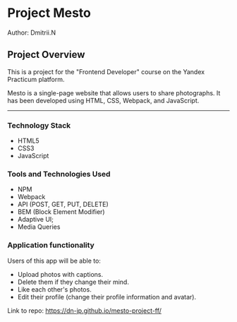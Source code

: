 # Project Mesto
Author: Dmitrii.N

## Project Overview  
This is a project for the "Frontend Developer" course on the Yandex Practicum platform.

Mesto is a single-page website that allows users to share photographs. It has been developed using HTML, CSS, Webpack, and JavaScript.

---

### Technology Stack  
* HTML5
* CSS3
* JavaScript  

### Tools and Technologies Used  
* NPM
* Webpack
* API (POST, GET, PUT, DELETE)
* BEM (Block Element Modifier)
* Adaptive UI;
* Media Queries

### Application functionality

Users of this app will be able to:

 * Upload photos with captions.
 * Delete them if they change their mind.
 * Like each other's photos.
 * Edit their profile (change their profile information and avatar).

Link to repo: https://dn-jp.github.io/mesto-project-ff/  
